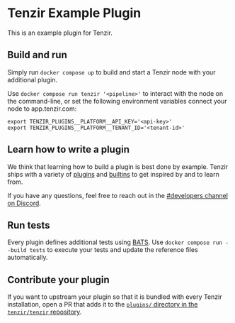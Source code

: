 # Tenzir Example Plugin

This is an example plugin for Tenzir.

## Build and run

Simply run `docker compose up` to build and start a Tenzir node with your
additional plugin.

Use `docker compose run tenzir '<pipeline>'` to interact with the node on the
command-line, or set the following environment variables connect your node to
app.tenzir.com:

```
export TENZIR_PLUGINS__PLATFORM__API_KEY='<api-key>'
export TENZIR_PLUGINS__PLATFORM__TENANT_ID='<tenant-id>'
```

## Learn how to write a plugin

We think that learning how to build a plugin is best done by example. Tenzir
ships with a variety of [plugins][plugins-source] and
[builtins][builtins-source] to get inspired by and to learn from.

If you have any questions, feel free to reach out in the [#developers channel
on Discord][discord].

## Run tests

Every plugin defines additional tests using
[BATS](https://bats-core.readthedocs.io/en/stable/writing-tests.html). Use
`docker compose run --build tests` to execute your tests and update the
reference files automatically.

## Contribute your plugin

If you want to upstream your plugin so that it is bundled with every Tenzir
installation, open a PR that adds it to the [`plugins/` directory in the
`tenzir/tenzir` repository][plugins-source].

[plugins-source]: https://github.com/tenzir/tenzir/tree/main/plugins
[builtins-source]: https://github.com/tenzir/tenzir/tree/main/libtenzir/builtins
[discord]: https://docs.tenzir.com/discord
